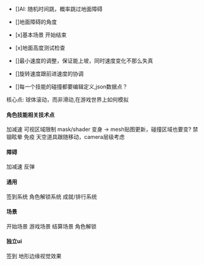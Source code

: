 - []AI: 随机时间跳，概率跳过地面障碍
- []地面障碍的角度
- [x]基本场景 开始结束
- [x]地面高度测试检查
- []最小速度的调整，保证能上坡，同时速度变化不那么失真

- []旋转速度跟前进速度的协调
- []每一个技能的碰撞都要编辑定义,json数据点？


核心点: 球体滚动，而非滑动,在游戏世界上如何模拟

#### 角色技能相关技术点
加减速
可视区域限制  mask/shader
变身  -> mesh贴图更新，碰撞区域也要变?
禁锢眩晕
免疫
天空道具跟随移动，camera层级考虑

#### 障碍
加减速
反弹


#### 通用
签到系统
角色解锁系统
成就/排行系统


#### 场景
开始场景
游戏场景
结算场景
角色解锁

#### 独立ui
签到
地形边缘视觉效果
